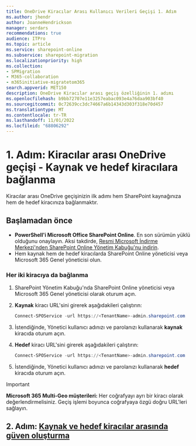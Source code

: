 ```yaml
---
title: OneDrive Kiracılar Arası Kullanıcı Verileri Geçişi 1. Adım
ms.author: jhendr
author: JoanneHendrickson
manager: serdars
recommendations: true
audience: ITPro
ms.topic: article
ms.service: sharepoint-online
ms.subservice: sharepoint-migration
ms.localizationpriority: high
ms.collection:
- SPMigration
- M365-collaboration
- m365initiative-migratetom365
search.appverid: MET150
description: OneDrive Kiracılar arası geçiş özelliğinin 1. adımı
ms.openlocfilehash: b9bb72707e11e3257eabac093e4a76daa903bf40
ms.sourcegitcommit: 0c72639cc3dc74667a6b14343d303f318e70d457
ms.translationtype: MT
ms.contentlocale: tr-TR
ms.lasthandoff: 11/01/2022
ms.locfileid: "68806292"
---
```

# <a name="step-1-cross-tenant-onedrive-migration---connect-to-the-source-and-target-tenants"></a>1. Adım: Kiracılar arası OneDrive geçişi - Kaynak ve hedef kiracılara bağlanma

Kiracılar arası OneDrive geçişinizin ilk adımı hem SharePoint kaynağınıza hem de hedef kiracınıza bağlanmaktır.

## <a name="before-you-begin"></a>Başlamadan önce

- **PowerShell'i Microsoft Office SharePoint Online**. En son sürümün yüklü olduğunu onaylayın. Aksi takdirde, [Resmi Microsoft İndirme Merkezi'nden SharePoint Online Yönetim Kabuğu'nu indirin](/download/details.aspx?id=35588).
- Hem kaynak hem de hedef kiracılarda SharePoint Online yöneticisi veya Microsoft 365 Genel yöneticisi olun.


### <a name="connect-to-both-tenants"></a>Her iki kiracıya da bağlanma

1. SharePoint Yönetim Kabuğu'nda SharePoint Online yöneticisi veya Microsoft 365 Genel yöneticisi olarak oturum açın.
2. **Kaynak** kiracı URL'sini girerek aşağıdakileri çalıştırın: 

    ```powershell
    Connect-SPOService -url https://<TenantName>-admin.sharepoint.com
    ```

3. İstendiğinde, Yönetici kullanıcı adınızı ve parolanızı kullanarak **kaynak** kiracıda oturum açın.
 
4. **Hedef** kiracı URL'sini girerek aşağıdakileri çalıştırın: 

    ```powershell
    Connect-SPOService -url https://<TenantName>-admin.sharepoint.com
    ```

5. İstendiğinde, Yönetici kullanıcı adınızı ve parolanızı kullanarak **hedef** kiracıda oturum açın.

>[!Important]
>**Microsoft 365 Multi-Geo müşterileri:** Her coğrafyayı ayrı bir kiracı olarak değerlendirmelisiniz. Geçiş işlemi boyunca coğrafyaya özgü doğru URL'leri sağlayın.

## <a name="step-2-establish-trust-between-the-source-and-target-tenants"></a>2. Adım: [Kaynak ve hedef kiracılar arasında güven oluşturma](cross-tenant-onedrive-migration-step2.md)